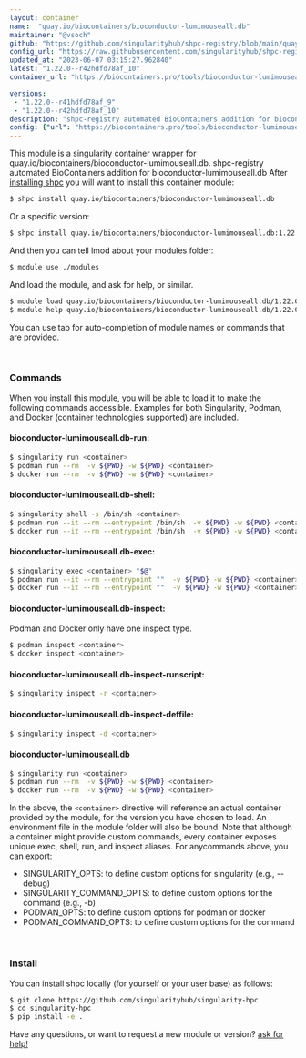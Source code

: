 ```yaml
---
layout: container
name:  "quay.io/biocontainers/bioconductor-lumimouseall.db"
maintainer: "@vsoch"
github: "https://github.com/singularityhub/shpc-registry/blob/main/quay.io/biocontainers/bioconductor-lumimouseall.db/container.yaml"
config_url: "https://raw.githubusercontent.com/singularityhub/shpc-registry/main/quay.io/biocontainers/bioconductor-lumimouseall.db/container.yaml"
updated_at: "2023-06-07 03:15:27.962840"
latest: "1.22.0--r42hdfd78af_10"
container_url: "https://biocontainers.pro/tools/bioconductor-lumimouseall.db"

versions:
 - "1.22.0--r41hdfd78af_9"
 - "1.22.0--r42hdfd78af_10"
description: "shpc-registry automated BioContainers addition for bioconductor-lumimouseall.db"
config: {"url": "https://biocontainers.pro/tools/bioconductor-lumimouseall.db", "maintainer": "@vsoch", "description": "shpc-registry automated BioContainers addition for bioconductor-lumimouseall.db", "latest": {"1.22.0--r42hdfd78af_10": "sha256:95ed76f20568ed883ea9c63b54dc0a22c36c0ef8ed376369b88d6b860c237279"}, "tags": {"1.22.0--r41hdfd78af_9": "sha256:265552b04065ab345fec13af65bffd564819ad9f410395748df42374a6c1bd4d", "1.22.0--r42hdfd78af_10": "sha256:95ed76f20568ed883ea9c63b54dc0a22c36c0ef8ed376369b88d6b860c237279"}, "docker": "quay.io/biocontainers/bioconductor-lumimouseall.db"}
---
```


This module is a singularity container wrapper for quay.io/biocontainers/bioconductor-lumimouseall.db.
shpc-registry automated BioContainers addition for bioconductor-lumimouseall.db
After [installing shpc](#install) you will want to install this container module:


```bash
$ shpc install quay.io/biocontainers/bioconductor-lumimouseall.db
```

Or a specific version:

```bash
$ shpc install quay.io/biocontainers/bioconductor-lumimouseall.db:1.22.0--r42hdfd78af_10
```

And then you can tell lmod about your modules folder:

```bash
$ module use ./modules
```

And load the module, and ask for help, or similar.

```bash
$ module load quay.io/biocontainers/bioconductor-lumimouseall.db/1.22.0--r42hdfd78af_10
$ module help quay.io/biocontainers/bioconductor-lumimouseall.db/1.22.0--r42hdfd78af_10
```

You can use tab for auto-completion of module names or commands that are provided.

<br>

### Commands

When you install this module, you will be able to load it to make the following commands accessible.
Examples for both Singularity, Podman, and Docker (container technologies supported) are included.

#### bioconductor-lumimouseall.db-run:

```bash
$ singularity run <container>
$ podman run --rm  -v ${PWD} -w ${PWD} <container>
$ docker run --rm  -v ${PWD} -w ${PWD} <container>
```

#### bioconductor-lumimouseall.db-shell:

```bash
$ singularity shell -s /bin/sh <container>
$ podman run --it --rm --entrypoint /bin/sh  -v ${PWD} -w ${PWD} <container>
$ docker run --it --rm --entrypoint /bin/sh  -v ${PWD} -w ${PWD} <container>
```

#### bioconductor-lumimouseall.db-exec:

```bash
$ singularity exec <container> "$@"
$ podman run --it --rm --entrypoint ""  -v ${PWD} -w ${PWD} <container> "$@"
$ docker run --it --rm --entrypoint ""  -v ${PWD} -w ${PWD} <container> "$@"
```

#### bioconductor-lumimouseall.db-inspect:

Podman and Docker only have one inspect type.

```bash
$ podman inspect <container>
$ docker inspect <container>
```

#### bioconductor-lumimouseall.db-inspect-runscript:

```bash
$ singularity inspect -r <container>
```

#### bioconductor-lumimouseall.db-inspect-deffile:

```bash
$ singularity inspect -d <container>
```



#### bioconductor-lumimouseall.db

```bash
$ singularity run <container>
$ podman run --rm  -v ${PWD} -w ${PWD} <container>
$ docker run --rm  -v ${PWD} -w ${PWD} <container>
```


In the above, the `<container>` directive will reference an actual container provided
by the module, for the version you have chosen to load. An environment file in the
module folder will also be bound. Note that although a container
might provide custom commands, every container exposes unique exec, shell, run, and
inspect aliases. For anycommands above, you can export:

 - SINGULARITY_OPTS: to define custom options for singularity (e.g., --debug)
 - SINGULARITY_COMMAND_OPTS: to define custom options for the command (e.g., -b)
 - PODMAN_OPTS: to define custom options for podman or docker
 - PODMAN_COMMAND_OPTS: to define custom options for the command

<br>

### Install

You can install shpc locally (for yourself or your user base) as follows:

```bash
$ git clone https://github.com/singularityhub/singularity-hpc
$ cd singularity-hpc
$ pip install -e .
```

Have any questions, or want to request a new module or version? [ask for help!](https://github.com/singularityhub/singularity-hpc/issues)